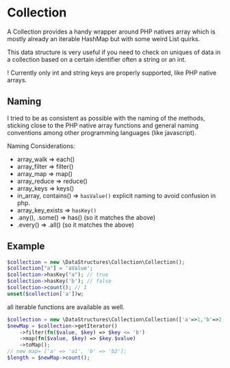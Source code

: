 # Collection

A Collection provides a handy wrapper around PHP natives array which is mostly already an iterable HashMap but with some weird List quirks.

This data structure is very useful if you need to check on uniques of data in a collection based on a certain identifier often a string or an int.

! Currently only int and string keys are properly supported, like PHP native arrays.

## Naming

I tried to be as consistent as possible with the naming of the methods, sticking close to the PHP native array functions
and general naming conventions among other programming languages (like javascript).

Naming Considerations:
* array_walk => each()
* array_filter => filter()
* array_map => map()
* array_reduce => reduce()
* array_keys => keys()
* in_array, contains() => `hasValue()` explicit naming to avoid confusion in php.
* array_key_exists => `hasKey()` 
* .any(), .some() => has() (so it matches the above)
* .every() => .all() (so it matches the above)

## Example

```php
$collection = new \DataStructures\Collection\Collection();
$collection["a"] = 'aValue';
$collection->hasKey("a"); // true
$collection->hasKey('b'); // false
$collection->count(); // 1
unset($collection['a'])w;
```

all iterable functions are available as well.

```php
$collection = new \DataStructures\Collection\Collection(['a'=>1,'b'=>2,'c'=>3]);
$newMap = $collection->getIterator()
    ->filter(fn($value, $key) => $key <= 'b')
    ->map(fn($value, $key) => $key.$value)
    ->toMap();
// new map= ['a' => 'a1', 'b' => 'b2'];
$length = $newMap->count();
```
